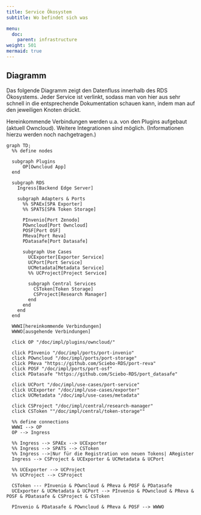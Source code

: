 ```yaml
---
title: Service Ökosystem
subtitle: Wo befindet sich was

menu:
  doc:
    parent: infrastructure
weight: 501
mermaid: true
---
```


## Diagramm

Das folgende Diagramm zeigt den Datenfluss innerhalb des RDS Ökosystems. Jeder Service ist verlinkt, sodass man von hier aus sehr schnell in die entsprechende Dokumentation schauen kann, indem man auf den jeweiligen Knoten drückt.

Hereinkommende Verbindungen werden u.a. von den Plugins aufgebaut (aktuell Owncloud). Weitere Integrationen sind möglich. (Informationen hierzu werden noch nachgetragen.)

```mermaid
graph TD;
  %% define nodes
  
  subgraph Plugins
      OP[Owncloud App]
  end

  subgraph RDS
    Ingress[Backend Edge Server]

    subgraph Adapters & Ports
      %% SPAEx[SPA Exporter]
      %% SPATS[SPA Token Storage]

      PInvenio[Port Zenodo]
      POwncloud[Port Owncloud]
      POSF[Port OSF]
      PReva[Port Reva]
      PDatasafe[Port Datasafe]

      subgraph Use Cases
        UCExporter[Exporter Service]
        UCPort[Port Service]
        UCMetadata[Metadata Service]
        %% UCProject[Project Service]

        subgraph Central Services
          CSToken[Token Storage]
          CSProject[Research Manager]
        end
      end
    end
  end

  WWWI[hereinkommende Verbindungen]
  WWWO[ausgehende Verbindungen]

  click OP "/doc/impl/plugins/owncloud/"

  click PInvenio "/doc/impl/ports/port-invenio"
  click POwncloud "/doc/impl/ports/port-storage"
  click PReva "https://github.com/Sciebo-RDS/port-reva"
  click POSF "/doc/impl/ports/port-osf"
  click PDatasafe "https://github.com/Sciebo-RDS/port_datasafe"

  click UCPort "/doc/impl/use-cases/port-service"
  click UCExporter "/doc/impl/use-cases/exporter"
  click UCMetadata "/doc/impl/use-cases/metadata"

  click CSProject "/doc/impl/central/research-manager"
  click CSToken ""/doc/impl/central/token-storage""

  %% define connections
  WWWI --> OP
  OP --> Ingress

  %% Ingress --> SPAEx --> UCExporter
  %% Ingress --> SPATS --> CSToken
  %% Ingress -->|Nur für die Registration von neuen Tokens| ARegister
  Ingress --> CSProject & UCExporter & UCMetadata & UCPort

  %% UCExporter --> UCProject
  %% UCProject --> CSProject

  CSToken --- PInvenio & POwncloud & PReva & POSF & PDatasafe
  UCExporter & UCMetadata & UCPort --> PInvenio & POwncloud & PReva & POSF & PDatasafe & CSProject & CSToken

  PInvenio & PDatasafe & POwncloud & PReva & POSF --> WWWO
```
